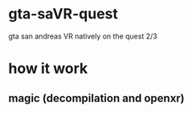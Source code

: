# gta-saVR-quest
gta san andreas VR natively on the quest 2/3
# how it work
## magic (decompilation and openxr)
